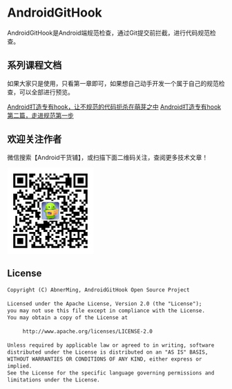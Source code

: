 # AndroidGitHook
AndroidGitHook是Android端规范检查，通过Git提交前拦截，进行代码规范检查。

## 系列课程文档
如果大家只是使用，只看第一章即可，如果想自己动手开发一个属于自己的规范检查，可以全部进行预览。

[Android打造专有hook，让不规范的代码扼杀在萌芽之中](https://mp.weixin.qq.com/s/vUEuA1ufNpBTsfnPPs1y0g)
[Android打造专有hook第二篇，走进规范第一步](https://mp.weixin.qq.com/s/4S3N874KeD4NpzSJhksU2w)


## 欢迎关注作者

微信搜索【Android干货铺】，或扫描下面二维码关注，查阅更多技术文章！

<img src="image/abner.jpg" width="200px" />

## License

```
Copyright (C) AbnerMing, AndroidGitHook Open Source Project

Licensed under the Apache License, Version 2.0 (the "License");
you may not use this file except in compliance with the License.
You may obtain a copy of the License at

     http://www.apache.org/licenses/LICENSE-2.0

Unless required by applicable law or agreed to in writing, software
distributed under the License is distributed on an "AS IS" BASIS,
WITHOUT WARRANTIES OR CONDITIONS OF ANY KIND, either express or implied.
See the License for the specific language governing permissions and
limitations under the License.
```


